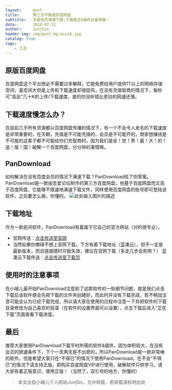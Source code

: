 ```yaml
---
layout:     post
title:      第三方不限速百度网盘
subtitle:   无需会员满速下载,下载宿主&插件必备神器！
date:       2018-07-22
author:     JunjSix
header-img: img/post-bg-miui6.jpg
catalog: true
tags:
    - 工具
---
```

## 原版百度网盘
百度网盘这个平台想必不需要过多解释，它能免费给用户提供1T以上的网络存储空间，虽空间大但是上传和下载速度却很捉鸡，在没有充值智商的情况下，每秒可“高达”几十K的上传/下载速度，是的你没听错比老挝的网速还慢。
## 下载速度慢怎么办？
在目前几乎所有资源都以百度网盘传播的情况下，有一个不会令人发毛的下载速度是非常重要的，在天朝，充值是不可能充值的，会员是不可能开的，商家想赚钱是不可能的这辈子都不可能给你们充智商的，因为我们是全！世！界！最！大！的！盗！版！国！破解一个百度网盘，分分钟的事情嘛。
## PanDownload
如何解决在没有百度会员的情况下满速下载？PanDownload给了你答案。PanDownload是一款由吾爱论坛制作的第三方百度网盘，他基于百度网盘而又高于百度网盘，它能够不限速地满速下载文件，同样使用百度网盘的账号即可登陆该软件，之后要怎么做，你懂的。
![此处输入图片的描述][1]
## 下载地址
作为一款民间软件，PanDownload有着属于它自己的官方网站（对的很专业）。
- 官网传送：[点击传送至官网][2]
- 当然如果你懒得不想上官网下载，下方有着下载地址（蓝凑云），但不一定是最新版本，而且链接随时可能失效，建议在官网下载（多走几步会死啊？） 蓝凑云下载传送：[点击传送至下载页][3]

## 使用时的注意事项
在小啵儿最开始PanDownload注意到了这款软件的一些细节问题，就是我们点击下载后该软件便会先把下载的文件夹创建好，而此时并没有下载完成，若不稍加注意可能会认为已经下载完成，所以请大家在使用的过程中注意一下并把软件的下载目录修改为自己喜欢的目录（在软件的设置界面可以设置），点击下载后进入“正在下载”页面查看下载进度。

## 最后
推荐大家使用PanDownload下载平时所需的软件&插件，因为体积较大，在没有会员的限速条件下，下个一天两天是不出奇的，所以PanDownload是一款非常棒的软件。但是希望大家只在“不得已”的情况下使用PanDownload，在不会“不得已”的情况下请支持正版，即购买百度网盘VIP进行使用，破解软件只供学习，请大家有着正版意识，使用正版！（当然了，双引号的地方，你懂的）

>本文出自小啵儿个人网站JunjSix，允许转载，若转载请标明出处


  [1]: https://s1.ax1x.com/2018/07/24/PYKS0g.jpg
  [2]: http://www.pandownload.com
  [3]: https://www.lanzous.com/i0mflqj
